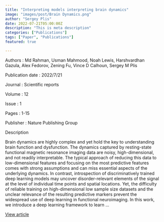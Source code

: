 ```yaml
---
title: "Interpreting models interpreting brain dynamics"
image: "images/post/Brain Dynamics.png"
author: "Sergey Plis"
date: 2022-07-21T05:00:00Z
description: "This is meta description"
categories: ["Publications"]
tags: ["Paper", "Publications"]
featured: true

---
```


Authors : Md Rahman, Usman Mahmood, Noah Lewis, Harshvardhan Gazula, Alex Fedorov, Zening Fu, Vince D Calhoun, Sergey M Plis

Publication date : 2022/7/21

Journal : Scientific reports

Volume : 12

Issue : 1

Pages : 1-15

Publisher : Nature Publishing Group

Description

Brain dynamics are highly complex and yet hold the key to understanding brain function and dysfunction. The dynamics captured by resting-state functional magnetic resonance imaging data are noisy, high-dimensional, and not readily interpretable. The typical approach of reducing this data to low-dimensional features and focusing on the most predictive features comes with strong assumptions and can miss essential aspects of the underlying dynamics. In contrast, introspection of discriminatively trained deep learning models may uncover disorder-relevant elements of the signal at the level of individual time points and spatial locations. Yet, the difficulty of reliable training on high-dimensional low sample size datasets and the unclear relevance of the resulting predictive markers prevent the widespread use of deep learning in functional neuroimaging. In this work, we introduce a deep learning framework to learn …


[View article](https://www.nature.com/articles/s41598-022-15539-2)
